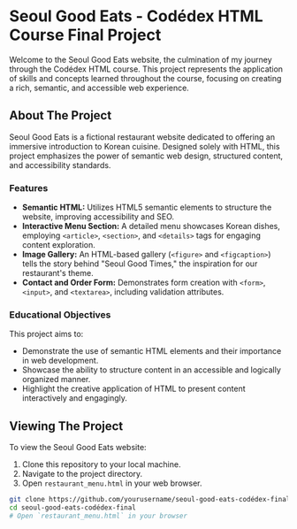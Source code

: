 # Seoul Good Eats - Codédex HTML Course Final Project

Welcome to the Seoul Good Eats website, the culmination of my journey through the Codédex HTML course. This project represents the application of skills and concepts learned throughout the course, focusing on creating a rich, semantic, and accessible web experience.

## About The Project

Seoul Good Eats is a fictional restaurant website dedicated to offering an immersive introduction to Korean cuisine. Designed solely with HTML, this project emphasizes the power of semantic web design, structured content, and accessibility standards.

### Features

- **Semantic HTML:** Utilizes HTML5 semantic elements to structure the website, improving accessibility and SEO.
- **Interactive Menu Section:** A detailed menu showcases Korean dishes, employing `<article>`, `<section>`, and `<details>` tags for engaging content exploration.
- **Image Gallery:** An HTML-based gallery (`<figure>` and `<figcaption>`) tells the story behind "Seoul Good Times," the inspiration for our restaurant's theme.
- **Contact and Order Form:** Demonstrates form creation with `<form>`, `<input>`, and `<textarea>`, including validation attributes.

### Educational Objectives

This project aims to:
- Demonstrate the use of semantic HTML elements and their importance in web development.
- Showcase the ability to structure content in an accessible and logically organized manner.
- Highlight the creative application of HTML to present content interactively and engagingly.

## Viewing The Project

To view the Seoul Good Eats website:
1. Clone this repository to your local machine.
2. Navigate to the project directory.
3. Open `restaurant_menu.html` in your web browser.

```bash
git clone https://github.com/yourusername/seoul-good-eats-codédex-final.git
cd seoul-good-eats-codédex-final
# Open `restaurant_menu.html` in your browser
